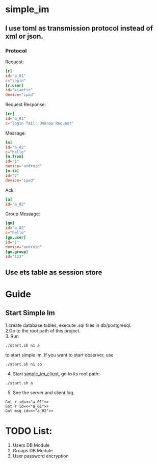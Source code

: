 # simple_im
## I use toml as transmission protocol instead of xml or json.
### Protocol
Request:  
```toml
[r]
id="a_01"
c="login"
[r.user]
id="xiaotie"
device="ipad"
```
Request Response:  
```toml
[rr]
id="a_01"
c="login fail: Unknow Request"
```
Message:  
```toml
[m]
id="a_02"
c="hello"
[m.from]
id="1"
device="android"
[m.to]
id="2"
device="ipad"
```
Ack:
```toml
[a]
id="a_02"
```
Group Message:  
```toml
[gm]
id="a_02"
c="hello"
[gm.user]
id="1"
device="android"
[gm.group]
id="123"
```

## Use ets table as session store

# Guide
## Start Simple Im
1.create database tables, execute .sql files in db/postgresql.  
2.Go to the root path of this project.   
3. Run
```shell
./start.sh n1 a
```
to start simple im. If you want to start observer, use
```shell
./start.sh n1 ao
```
4. Start [simple_im_client](https://github.com/wudixiaotie/simple_im_client), go to its root path: 
```shell
./start.sh a
```
5. See the server and client log.
```log
Got r id=<<"a_01">>
Got r id=<<"a_01">>
Got msg id=<<"a_02">>
```


# TODO List:
1. Users DB Module
2. Groups DB Module
3. User password encryption